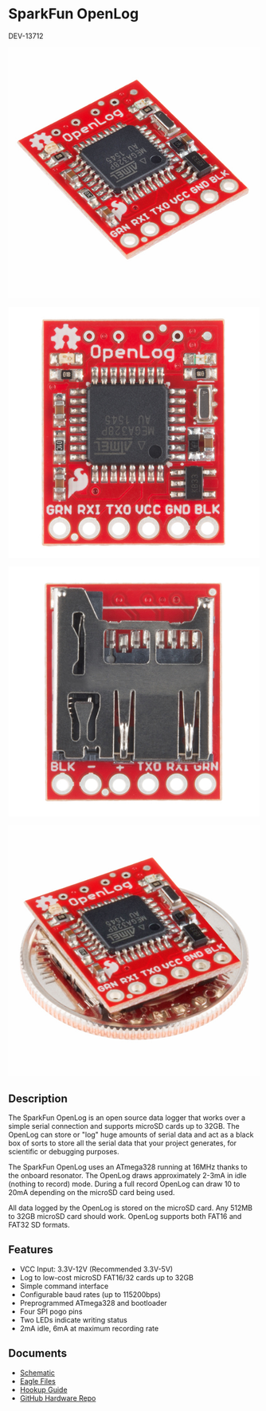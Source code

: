 # SparkFun OpenLog

DEV-13712

![fig_01](13712-SparkFun_OpenLog-01.jpg)

![fig_02](13712-SparkFun_OpenLog-02.jpg)

![fig_03](13712-SparkFun_OpenLog-03.jpg)

![fig_04](13712-SparkFun_OpenLog-04.jpg)

## Description

The SparkFun OpenLog is an open source data logger that works over a simple serial connection and supports
microSD cards up to 32GB.
The OpenLog can store or "log" huge amounts of serial data and act as a black box of sorts to store all the
serial data that your project generates, for scientific or debugging purposes.

The SparkFun OpenLog uses an ATmega328 running at 16MHz thanks to the onboard resonator.
The OpenLog draws approximately 2-3mA in idle (nothing to record) mode.
During a full record OpenLog can draw 10 to 20mA depending on the microSD card being used.

All data logged by the OpenLog is stored on the microSD card.
Any 512MB to 32GB microSD card should work.
OpenLog supports both FAT16 and FAT32 SD formats.

## Features

- VCC Input: 3.3V-12V (Recommended 3.3V-5V)
- Log to low-cost microSD FAT16/32 cards up to 32GB
- Simple command interface
- Configurable baud rates (up to 115200bps)
- Preprogrammed ATmega328 and bootloader
- Four SPI pogo pins
- Two LEDs indicate writing status
- 2mA idle, 6mA at maximum recording rate

## Documents

- [Schematic](./OpenLog_v15.pdf)
- [Eagle Files](../../ecad/eagle/)
- [Hookup Guide](hookup_guide/README.md)
- [GitHub Hardware Repo](https://github.com/sparkfun/OpenLog)
